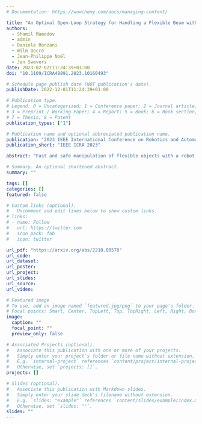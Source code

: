 ```yaml
---
# Documentation: https://wowchemy.com/docs/managing-content/

title: "An Optimal Open-Loop Strategy for Handling a Flexible Beam with a Robot Manipulator"
authors:
  - Shamil Mamedov
  - admin
  - Daniele Ronzani
  - Wilm Decré
  - Jean-Philippe Noël
  - Jan Swevers
date: 2023-02-02T11:24:39+01:00
doi: "10.1109/ICRA48891.2023.10160493"

# Schedule page publish date (NOT publication's date).
publishDate: 2022-12-01T11:24:39+01:00

# Publication type.
# Legend: 0 = Uncategorized; 1 = Conference paper; 2 = Journal article;
# 3 = Preprint / Working Paper; 4 = Report; 5 = Book; 6 = Book section;
# 7 = Thesis; 8 = Patent
publication_types: ["1"]

# Publication name and optional abbreviated publication name.
publication: "2023 IEEE International Conference on Robotics and Automation (ICRA)"
publication_short: "IEEE ICRA 2023"

abstract: "Fast and safe manipulation of flexible objects with a robot manipulator necessitates measures to cope with vibrations. Existing approaches either increase the task execution time or require complex models and/or additional instrumentation to measure vibrations. This paper develops a model-based method that overcomes these limitations. It relies on a simple pendulum-like model for modeling the beam, open-loop optimal control for suppressing vibrations, and does not require any exteroceptive sensors. We experimentally show that the proposed method drastically reduces residual vibrations -- at least 90% -- and outperforms the commonly used input shaping (IS) for the same execution time. Besides, our method can also execute the task faster than IS with a minor reduction in vibration suppression performance. The proposed method facilitates the development of new solutions to a wide range of tasks that involve dynamic manipulation of flexible objects."

# Summary. An optional shortened abstract.
summary: ""

tags: []
categories: []
featured: false

# Custom links (optional).
#   Uncomment and edit lines below to show custom links.
# links:
# - name: Follow
#   url: https://twitter.com
#   icon_pack: fab
#   icon: twitter

url_pdf: "https://arxiv.org/abs/2210.00578"
url_code:
url_dataset:
url_poster:
url_project:
url_slides:
url_source:
url_video:

# Featured image
# To use, add an image named `featured.jpg/png` to your page's folder. 
# Focal points: Smart, Center, TopLeft, Top, TopRight, Left, Right, BottomLeft, Bottom, BottomRight.
image:
  caption: ""
  focal_point: ""
  preview_only: false

# Associated Projects (optional).
#   Associate this publication with one or more of your projects.
#   Simply enter your project's folder or file name without extension.
#   E.g. `internal-project` references `content/project/internal-project/index.md`.
#   Otherwise, set `projects: []`.
projects: []

# Slides (optional).
#   Associate this publication with Markdown slides.
#   Simply enter your slide deck's filename without extension.
#   E.g. `slides: "example"` references `content/slides/example/index.md`.
#   Otherwise, set `slides: ""`.
slides: ""
---
```

